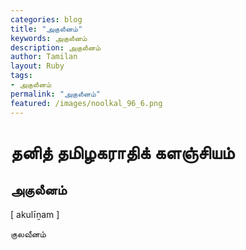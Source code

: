 ```yaml
---  
categories: blog  
title: "அகுலீனம்"
keywords: அகுலீனம்  
description: அகுலீனம்
author: Tamilan  
layout: Ruby  
tags:     
- அகுலீனம்
permalink: "அகுலீனம்"  
featured: /images/noolkal_96_6.png  
--- 
```

# தனித் தமிழகராதிக் களஞ்சியம்
## அகுலீனம்

[ akulīṉam ]  
  
குலவீனம்